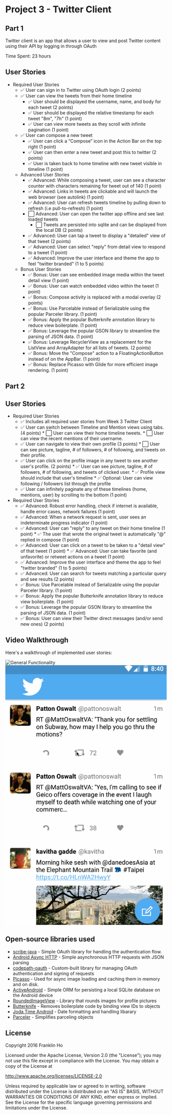 # Project 3 - Twitter Client

## Part 1

Twitter client is an app that allows a user to view and post Twitter content using their API by logging in through OAuth

Time Spent: 23 hours

## User Stories

  * Required User Stories
	*  :white_check_mark: User can sign in to Twitter using OAuth login (2 points)
	*  :white_check_mark: User can view the tweets from their home timeline
		*  :white_check_mark: User should be displayed the username, name, and body for each tweet (2 points)
		*  :white_check_mark: User should be displayed the relative timestamp for each tweet "8m", "7h" (1 point)
		*  :white_check_mark: User can view more tweets as they scroll with infinite pagination (1 point)
	*  :white_check_mark: User can compose a new tweet
		*  :white_check_mark: User can click a “Compose” icon in the Action Bar on the top right (1 point)
		*  :white_check_mark: User can then enter a new tweet and post this to twitter (2 points)
		*  :white_check_mark: User is taken back to home timeline with new tweet visible in timeline (1 point)
	* Advanced User Stories
		*  :white_check_mark: Advanced: While composing a tweet, user can see a character counter with characters remaining for tweet out of 140 (1 point)
		*  :white_check_mark: Advanced: Links in tweets are clickable and will launch the web browser (see autolink) (1 point)
		*  :white_check_mark: Advanced: User can refresh tweets timeline by pulling down to refresh (i.e pull-to-refresh) (1 point)
		*  :white_large_square: Advanced: User can open the twitter app offline and see last loaded tweets
			*  :white_large_square: 	Tweets are persisted into sqlite and can be displayed from the local DB (2 points)
		*  :white_check_mark: Advanced: User can tap a tweet to display a "detailed" view of that tweet (2 points)
		*  :white_check_mark: Advanced: User can select "reply" from detail view to respond to a tweet (1 point)
		*  :white_check_mark: Advanced: Improve the user interface and theme the app to feel "twitter branded" (1 to 5 points)
	* Bonus User Stories
		*  :white_check_mark: Bonus: User can see embedded image media within the tweet detail view (1 point)
		*  :white_check_mark: Bonus: User can watch embedded video within the tweet (1 point)
		*  :white_check_mark: Bonus: Compose activity is replaced with a modal overlay (2 points)
		*  :white_check_mark: Bonus: Use Parcelable instead of Serializable using the popular Parceler library. (1 point)
		*  :white_check_mark: Bonus: Apply the popular Butterknife annotation library to reduce view boilerplate. (1 point)
		*  :white_check_mark: Bonus: Leverage the popular GSON library to streamline the parsing of JSON data. (1 point)
		*  :white_check_mark: Bonus: Leverage RecyclerView as a replacement for the ListView and ArrayAdapter for all lists of tweets. (2 points)
		*  :white_check_mark: Bonus: Move the "Compose" action to a FloatingActionButton instead of on the AppBar. (1 point)
		*  :white_check_mark: Bonus: Replace Picasso with Glide for more efficient image rendering. (1 point)

## Part 2
## User Stories

  * Required User Stories
	*  :white_check_mark: Includes all required user stories from Week 3 Twitter Client
	*  :white_check_mark: User can switch between Timeline and Mention views using tabs. (4 points)
			*  :white_large_square: User can view their home timeline tweets.
			*  :white_large_square: User can view the recent mentions of their username.
	*  :white_check_mark: User can navigate to view their own profile (3 points)
			*  :white_large_square: User can see picture, tagline, # of followers, # of following, and tweets on their profile.
	*  :white_check_mark: User can click on the profile image in any tweet to see another user's profile. (2 points)
			*  :white_check_mark: User can see picture, tagline, # of followers, # of following, and tweets of clicked user.
			*  :white_check_mark: Profile view should include that user's timeline
			*  :white_check_mark: Optional: User can view following / followers list through the profile
	*  :white_check_mark: User can infinitely paginate any of these timelines (home, mentions, user) by scrolling to the bottom (1 point)
  * Required User Stories
	*  :white_check_mark: Advanced: Robust error handling, check if internet is available, handle error cases, network failures (1 point)
	*  :white_check_mark: Advanced: When a network request is sent, user sees an indeterminate progress indicator (1 point)
	*  :white_check_mark: Advanced: User can "reply" to any tweet on their home timeline (1 point)
			*  :white_check_mark: The user that wrote the original tweet is automatically "@" replied in compose (1 point)
	*  :white_check_mark: Advanced: User can click on a tweet to be taken to a "detail view" of that tweet (1 point)
			*  :white_check_mark: Advanced: User can take favorite (and unfavorite) or retweet actions on a tweet (1 point)
	*  :white_check_mark: Advanced: Improve the user interface and theme the app to feel "twitter branded" (1 to 5 points)
	*  :white_check_mark: Advanced: User can search for tweets matching a particular query and see results (2 points)
	*  :white_check_mark: Bonus: Use Parcelable instead of Serializable using the popular Parceler library. (1 point)
	*  :white_check_mark: Bonus: Apply the popular Butterknife annotation library to reduce view boilerplate. (1 point)
	*  :white_check_mark: Bonus: Leverage the popular GSON library to streamline the parsing of JSON data. (1 point)
	*  :white_check_mark: Bonus: User can view their Twitter direct messages (and/or send new ones) (2 points)

## Video Walkthrough 

Here's a walkthrough of implemented user stories:

![General Functionality](https://github.com/franklinho/twitter-client-android/blob/master/TwitterClientWalkThrough.gif)
![Animated Buttons](https://github.com/franklinho/twitter-client-android/blob/master/TwitterClientWalkThrough2.gif)


## Open-source libraries used

 * [scribe-java](https://github.com/fernandezpablo85/scribe-java) - Simple OAuth library for handling the authentication flow.
 * [Android Async HTTP](https://github.com/loopj/android-async-http) - Simple asynchronous HTTP requests with JSON parsing
 * [codepath-oauth](https://github.com/thecodepath/android-oauth-handler) - Custom-built library for managing OAuth authentication and signing of requests
 * [Picasso](https://github.com/square/picasso) - Used for async image loading and caching them in memory and on disk.
 * [ActiveAndroid](https://github.com/pardom/ActiveAndroid) - Simple ORM for persisting a local SQLite database on the Android device
 * [RoundedImageView](https://github.com/vinc3m1/RoundedImageView) - Library that rounds images for profile pictures
 * [Butterknife](http://jakewharton.github.io/butterknife/) - Removes boilerplate code by binding view IDs to objects
 * [Joda Time Android](https://github.com/dlew/joda-time-android) - Date formatting and handling libarary
 * [Parceler](https://github.com/johncarl81/parceler) - Simplifies parceling objects

## License

Copyright 2016 Franklin Ho

Licensed under the Apache License, Version 2.0 (the "License");
you may not use this file except in compliance with the License.
You may obtain a copy of the License at

http://www.apache.org/licenses/LICENSE-2.0

Unless required by applicable law or agreed to in writing, software
distributed under the License is distributed on an "AS IS" BASIS,
WITHOUT WARRANTIES OR CONDITIONS OF ANY KIND, either express or implied.
See the License for the specific language governing permissions and
limitations under the License.